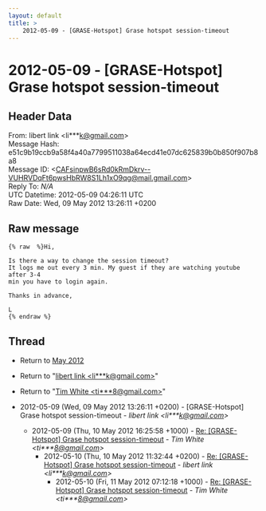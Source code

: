 ```yaml
---
layout: default
title: >
    2012-05-09 - [GRASE-Hotspot] Grase hotspot session-timeout
---
```


# 2012-05-09 - [GRASE-Hotspot] Grase hotspot session-timeout

## Header Data

From: libert link \<li***k@gmail.com\><br>
Message Hash: e51c9b19ccb9a58f4a40a7799511038a64ecd41e07dc625839b0b850f907b8a8<br>
Message ID: \<CAFsinpwB6sRd0kRmDkrv--VUHRVDqFt6pwsHbRW8S1Lh1xO9qg@mail.gmail.com\><br>
Reply To: _N/A_<br>
UTC Datetime: 2012-05-09 04:26:11 UTC<br>
Raw Date: Wed, 09 May 2012 13:26:11 +0200<br>

## Raw message

```
{% raw  %}Hi,

Is there a way to change the session timeout?
It logs me out every 3 min. My guest if they are watching youtube after 3-4
min you have to login again.

Thanks in advance,

L
{% endraw %}
```

## Thread

+ Return to [May 2012](/archive/2012/05)

+ Return to "[libert link <li***k<span>@</span>gmail.com>](/authors/li___k_at_gmail_com)"
+ Return to "[Tim White <ti***8<span>@</span>gmail.com>](/authors/ti___8_at_gmail_com)"

+ 2012-05-09 (Wed, 09 May 2012 13:26:11 +0200) - [GRASE-Hotspot] Grase hotspot session-timeout - _libert link \<li***k@gmail.com\>_
  + 2012-05-09 (Thu, 10 May 2012 16:25:58 +1000) - [Re: [GRASE-Hotspot] Grase hotspot session-timeout](/archive/2012/05/838742dba63af6f5bd3adf6b1bd71bf9c0d25458a71aa8712892507ded3b58e8) - _Tim White \<ti***8@gmail.com\>_
    + 2012-05-10 (Thu, 10 May 2012 11:32:44 +0200) - [Re: [GRASE-Hotspot] Grase hotspot session-timeout](/archive/2012/05/157bc20b3dfbff635a5ff73a145ee4e58b49e8149ee6f7e10fb8bb824dbf97e4) - _libert link \<li***k@gmail.com\>_
      + 2012-05-10 (Fri, 11 May 2012 07:12:18 +1000) - [Re: [GRASE-Hotspot] Grase hotspot session-timeout](/archive/2012/05/68c6b234e02b71599037c52be42676493dd41a8e74206b31406f90d4946f0dd1) - _Tim White \<ti***8@gmail.com\>_

